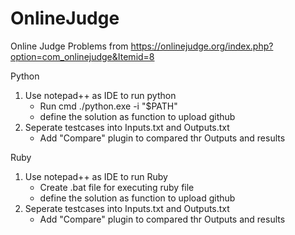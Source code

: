# OnlineJudge
Online Judge Problems from https://onlinejudge.org/index.php?option=com_onlinejudge&Itemid=8

Python
1. Use notepad++ as IDE to run python
   - Run cmd ./python.exe -i "$PATH"
   - define the solution as function to upload github
2. Seperate testcases into Inputs.txt and Outputs.txt
   - Add "Compare" plugin to compared thr Outputs and results

Ruby
1. Use notepad++ as IDE to run Ruby
   - Create .bat file for executing ruby file
   - define the solution as function to upload github
2. Seperate testcases into Inputs.txt and Outputs.txt
   - Add "Compare" plugin to compared thr Outputs and results
